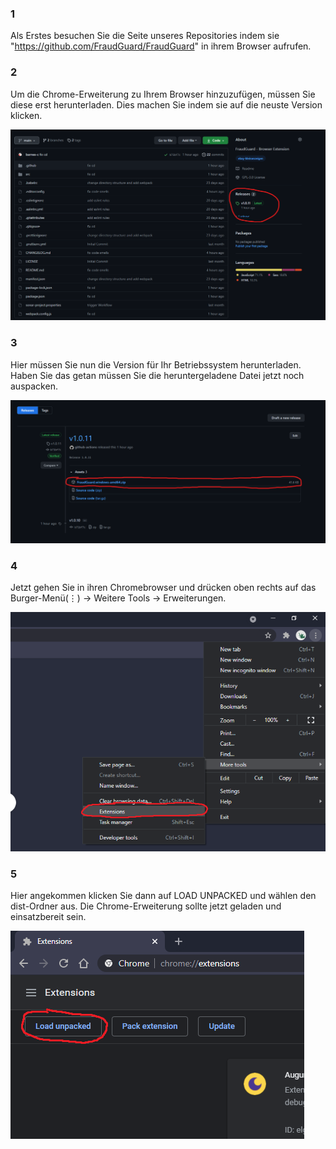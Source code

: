### **1**

Als Erstes besuchen Sie die Seite unseres Repositories indem sie "https://github.com/FraudGuard/FraudGuard" in ihrem Browser aufrufen.

### **2**

Um die Chrome-Erweiterung zu Ihrem Browser hinzuzufügen, müssen Sie diese erst herunterladen. Dies machen Sie indem sie auf die neuste Version klicken.

![root](./src/assets/images/root.png)

### **3**

Hier müssen Sie nun die Version für Ihr Betriebssystem herunterladen. Haben Sie das getan müssen Sie die heruntergeladene Datei jetzt noch auspacken.

![releases](./src/assets/images/releases.png)

### **4**

Jetzt gehen Sie in ihren Chromebrowser und drücken oben rechts auf das Burger-Menü(⋮) -> Weitere Tools -> Erweiterungen.

![kebab](./src/assets/images/kebab.png)

### **5**

Hier angekommen klicken Sie dann auf LOAD UNPACKED und wählen den dist-Ordner aus. Die Chrome-Erweiterung sollte jetzt geladen und einsatzbereit sein.

![kebab](./src/assets/images/unpack.png)
